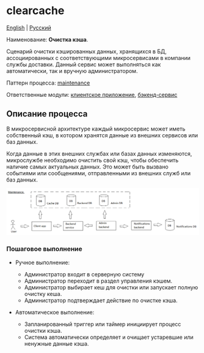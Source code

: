 # clearcache

[English](clearcache.md) | [Русский](clearcache.ru.md)

Наименование: **Очистка кэша**.

Сценарий очистки кэшированных данных, хранящихся в БД, ассоциированных с соответствующими микросервисами в компании службы доставки.
Данный сервис может выполняться как автоматически, так и вручную администратором. 

Паттерн процесса: [maintenance](../../processpatterns/maintenance.ru.md)

Ответственные модули: [клиентское приложение](../../frontend/adminclient.ru.md), [бэкенд-сервис](../../backend/adminbackend.ru.md)

## Описание процесса

В микросервисной архитектуре каждый микросервис может иметь собственный кэш, в котором хранятся данные из внешних сервисов или баз данных.

Когда данные в этих внешних службах или базах данных изменяются, микрослужбе необходимо очистить свой кэш, чтобы обеспечить наличие самых актуальных данных.
Это может быть вызвано событиями или сообщениями, отправленными из внешних служб или баз данных.

![maintenance_overall](../../img/maintenance_overall.png)

### Пошаговое выполнение

- Ручное выполнение:
    - Администратор входит в серверную систему
    - Администратор переходит в раздел управления кэшем.
    - Администратор выбирает кеш для очистки или запускает полную очистку кеша.
    - Администратор подтверждает действие по очистке кэша.

- Автоматическое выполнение:
    - Запланированный триггер или таймер инициирует процесс очистки кэша.
    - Система автоматически определяет и очищает устаревшие или ненужные данные кэша.
